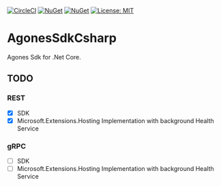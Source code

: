[![CircleCI](https://circleci.com/gh/guitarrapc/AgonesSdkCsharp.svg?style=svg)](https://circleci.com/gh/guitarrapc/AgonesSdkCsharp) [![NuGet](https://img.shields.io/nuget/v/AgonesSdkCsharp.svg?label=AgonesSdkCsharp%20nuget)](https://www.nuget.org/packages/AgonesSdkCsharp) [![NuGet](https://img.shields.io/nuget/v/AgonesSdkCsharp.Hosting.svg?label=AgonesSdkCsharp.Hosting%20nuget)](https://www.nuget.org/packages/AgonesSdkCsharp.Hosting) [![License: MIT](https://img.shields.io/badge/License-MIT-blue.svg)](LICENSE)


# AgonesSdkCsharp

Agones Sdk for .Net Core.

## TODO

### REST

- [x] SDK
- [x] Microsoft.Extensions.Hosting Implementation with background Health Service

### gRPC

- [ ] SDK
- [ ] Microsoft.Extensions.Hosting Implementation with background Health Service
